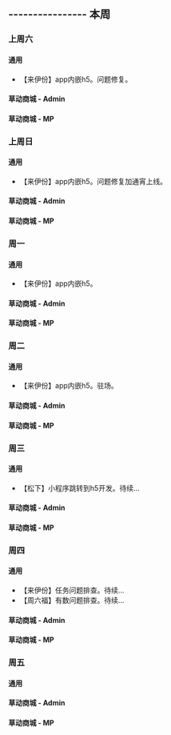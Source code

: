 ## ---------------- 本周

### 上周六
#### 通用
* 【来伊份】app内嵌h5。问题修复。
#### 草动商城 - Admin
#### 草动商城 - MP

### 上周日
#### 通用
* 【来伊份】app内嵌h5。问题修复加通宵上线。
#### 草动商城 - Admin
#### 草动商城 - MP

### 周一
#### 通用
* 【来伊份】app内嵌h5。
#### 草动商城 - Admin
#### 草动商城 - MP

### 周二
#### 通用
* 【来伊份】app内嵌h5。驻场。
#### 草动商城 - Admin
#### 草动商城 - MP

### 周三
#### 通用
* 【松下】小程序跳转到h5开发。待续...
#### 草动商城 - Admin
#### 草动商城 - MP

### 周四
#### 通用
* 【来伊份】任务问题排查。待续...
* 【周六福】有数问题排查。待续...
#### 草动商城 - Admin
#### 草动商城 - MP

### 周五
#### 通用
#### 草动商城 - Admin
#### 草动商城 - MP
